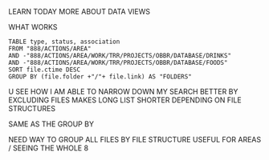 

LEARN TODAY MORE ABOUT DATA VIEWS


WHAT WORKS

```
TABLE type, status, association
FROM "888/ACTIONS/AREA"
AND -"888/ACTIONS/AREA/WORK/TRR/PROJECTS/OBBR/DATABASE/DRINKS"
AND -"888/ACTIONS/AREA/WORK/TRR/PROJECTS/OBBR/DATABASE/FOODS"
SORT file.ctime DESC
GROUP BY (file.folder +"/"+ file.link) AS "FOLDERS"

```


U SEE HOW I AM ABLE TO NARROW DOWN MY SEARCH BETTER BY EXCLUDING FILES MAKES LONG LIST SHORTER DEPENDING ON FILE STRUCTURES



SAME AS THE GROUP BY

NEED WAY TO GROUP ALL FILES BY FILE STRUCTURE
	USEFUL FOR AREAS / SEEING THE WHOLE 8